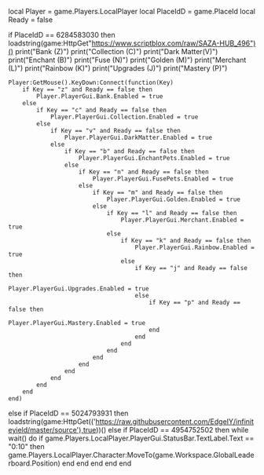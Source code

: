 local Player = game.Players.LocalPlayer
local PlaceIdD = game.PlaceId
local Ready = false

if PlaceIdD == 6284583030  then
	loadstring(game:HttpGet"https://www.scriptblox.com/raw/SAZA-HUB_496")()
	print("Bank (Z)")
	print("Collection (C)")
	print("Dark Matter(V)")
	print("Enchant (B)")
	print("Fuse (N)")
	print("Golden (M)")
	print("Merchant (L)")
	print("Rainbow (K)")
	print("Upgrades (J)")
	print("Mastery (P)")
	
	Player:GetMouse().KeyDown:Connect(function(Key)
		if Key == "z" and Ready == false then
			Player.PlayerGui.Bank.Enabled = true
		else
			if Key == "c" and Ready == false then
				Player.PlayerGui.Collection.Enabled = true
			else
				if Key == "v" and Ready == false then
					Player.PlayerGui.DarkMatter.Enabled = true
				else
					if Key == "b" and Ready == false then
						Player.PlayerGui.EnchantPets.Enabled = true
					else
						if Key == "n" and Ready == false then
							Player.PlayerGui.FusePets.Enabled = true
						else
							if Key == "m" and Ready == false then
								Player.PlayerGui.Golden.Enabled = true
							else
								if Key == "l" and Ready == false then
									Player.PlayerGui.Merchant.Enabled = true
								else
									if Key == "k" and Ready == false then
										Player.PlayerGui.Rainbow.Enabled = true
									else
										if Key == "j" and Ready == false then
											Player.PlayerGui.Upgrades.Enabled = true
										else
											if Key == "p" and Ready == false then
												Player.PlayerGui.Mastery.Enabled = true
											end
										end
									end
								end
							end
						end
					end
				end
			end
		end
	end)
else
	if PlaceIdD == 5024793931 then
		loadstring(game:HttpGet(('https://raw.githubusercontent.com/EdgeIY/infiniteyield/master/source'),true))()
	else
		if PlaceIdD == 4954752502 then
			while wait() do
				if game.Players.LocalPlayer.PlayerGui.StatusBar.TextLabel.Text == "0:10" then
					game.Players.LocalPlayer.Character:MoveTo(game.Workspace.GlobalLeaderboard.Position)
				end
			end
		end
	end
end
